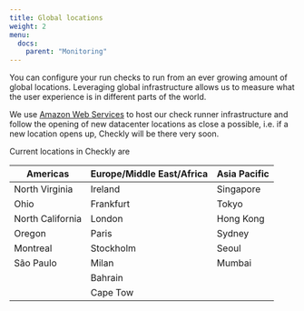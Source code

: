 ```yaml
---
title: Global locations
weight: 2
menu:
  docs:
    parent: "Monitoring"
---
```

You can configure your run checks to run from an ever growing amount of global locations. Leveraging global infrastructure allows us to measure what the user experience is in different parts of the world.

We use [Amazon Web Services](https://aws.amazon.com) to host our check runner infrastructure and follow the opening of new datacenter locations as close a possible, i.e. if  a new location opens up, Checkly will be there very soon.

Current locations in Checkly are

| Americas         | Europe/Middle East/Africa | Asia Pacific |
|------------------|---------------------------|--------------|
| North Virginia   | Ireland                   | Singapore    |
| Ohio             | Frankfurt                 | Tokyo        |
| North California | London                    | Hong Kong    |
| Oregon           | Paris                     | Sydney       |
| Montreal         | Stockholm                 | Seoul        |
| São Paulo        | Milan                     | Mumbai       |
|                  | Bahrain                   |              |
|                  | Cape Tow                  |              |

